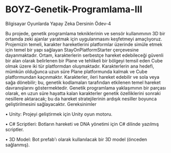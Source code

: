 # BOYZ-Genetik-Programlama-III
Bilgisayar Oyunlarda Yapay Zeka Dersinin Ödev-4

Bu projede, genetik programlama tekniklerinin ve sensör kullanımının 3D bir ortamda zeki ajanlar yaratmak için uygulanmasını keşfetmeyi amaçlıyoruz. Projemizin temeli, karakter hareketlerini platformlar üzerinde simüle etmek için temel bir yapı sağlayan StayOnPlatformStarter çerçevesine dayanmaktadır.
Ortam, karakterlerin serbestçe hareket edebileceği güvenli bir alan olarak belirlenen bir Plane ve tehlikeli bir bölgeyi temsil eden Cube olmak üzere iki tür platformdan oluşmaktadır. Karakterlerin ana hedefi, mümkün olduğunca uzun süre Plane platformunda kalmak ve Cube platformundan kaçınmaktır. Karakterler, ileri hareket edebilir ve sola veya sağa dönebilir; bu, genetik kodlamaları tarafından etkilenen temel hareket davranışlarını göstermektedir.
Genetik programlama yaklaşımının bir parçası olarak, en uzun süre hayatta kalan karakterler genetik özelliklerini sonraki nesillere aktaracak; bu da hareket stratejilerinin ardışık nesiller boyunca geliştirilmesini sağlayacaktır.
Gereksinimler

•	Unity: Projeyi geliştirmek için Unity oyun motoru.

•	C# Scriptleri: Botların hareketi ve DNA yönetimi için C# dilinde yazılmış scriptler.

•	3D Model: Bot prefab'ı olarak kullanılacak bir 3D model (önceden sağlanmış).

